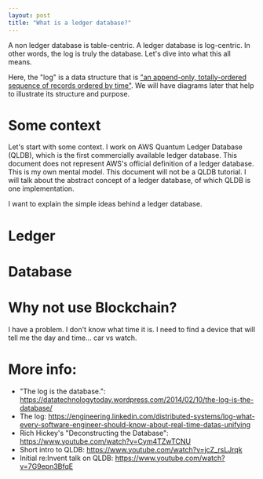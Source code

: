 ```yaml
---
layout: post
title: "What is a ledger database?"
---
```

A non ledger database is table-centric. A ledger database is log-centric. In other words, the log is truly the database. 
Let's dive into what this all means.

Here, the "log" is a data structure that is ["an append-only, totally-ordered sequence of records ordered by time"](https://engineering.linkedin.com/distributed-systems/log-what-every-software-engineer-should-know-about-real-time-datas-unifying).
We will have diagrams later that help to illustrate its structure and purpose.

# Some context

Let's start with some context. I work on AWS Quantum Ledger Database (QLDB), which is the first commercially available ledger database.
This document does not represent AWS's official definition of a ledger database. This is my own mental model.
This document will not be a QLDB tutorial. I will talk about the abstract concept of a ledger database, of which QLDB is one
implementation. 

I want to explain the simple ideas behind a ledger database.

# Ledger

# Database 


















# Why not use Blockchain?

I have a problem. I don't know what time it is. I need to find a device that will tell me the day and time... car vs watch. 









# More info:
- "The log is the database.": https://datatechnologytoday.wordpress.com/2014/02/10/the-log-is-the-database/
- The log: https://engineering.linkedin.com/distributed-systems/log-what-every-software-engineer-should-know-about-real-time-datas-unifying
- Rich Hickey's "Deconstructing the Database": https://www.youtube.com/watch?v=Cym4TZwTCNU
- Short intro to QLDB: https://www.youtube.com/watch?v=jcZ_rsLJrqk
- Initial re:Invent talk on QLDB: https://www.youtube.com/watch?v=7G9epn3BfqE